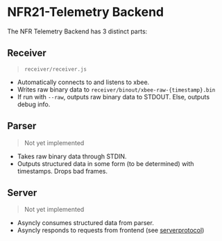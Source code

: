 # NFR21-Telemetry Backend

The NFR Telemetry Backend has 3 distinct parts:

## Receiver

> `receiver/receiver.js`
- Automatically connects to and listens to xbee.
- Writes raw binary data to `receiver/binout/xbee-raw-{timestamp}.bin`
- If run with `--raw`, outputs raw binary data to STDOUT. Else, outputs debug info. 

## Parser

> Not yet implemented
- Takes raw binary data through STDIN.
- Outputs structured data in some form (to be determined) with timestamps. Drops bad frames.

## Server

> Not yet implemented
- Asyncly consumes structured data from parser.
- Asyncly responds to requests from frontend (see [serverprotocol](./SERVERPROTOCOL.md))
